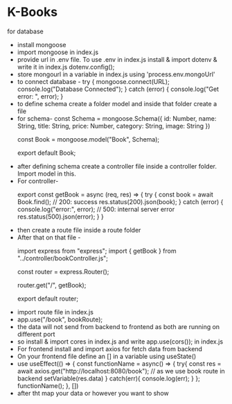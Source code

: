 ﻿# K-Books

for database

<ul>
<li>install mongoose</li>
<li>import mongoose in index.js</li>
<li>provide url in .env file. To use .env in index.js install & import dotenv & write it in index.js dotenv.config();</li>
<li> store mongourl in a variable in index.js using 'process.env.mongoUrl'</li>
<li>to connect database -
    try {
    mongoose.connect(URL);
    console.log("Database Connected");
    } catch (error) {
        console.log("Get error: ", error);
    }
</li>
<li>to define schema create a folder model and inside that folder create a file </li>
<li>for schema- 
    const Schema = mongoose.Schema({
    id: Number,
    name: String,
    title: String,
    price: Number,
    category: String,
    image: String
})

const Book = mongoose.model("Book", Schema);

export default Book;
</li>
<li>after defining schema create a controller file inside a controller folder. Import model in this.</li>
<li>For controller- 

export const getBook = async (req, res) => {
    try {
        const book = await Book.find();
        // 200: success
        res.status(200).json(book);
    } catch (error) {
        console.log("error:", error);
        // 500: internal server error
        res.status(500).json(error);
    }
}
</li>
<li>then create a route file inside a route folder</li>
<li>After that on that file -

import express from "express";
import { getBook } from "../controller/bookController.js";

const router = express.Router();

router.get("/", getBook);

export default router;
</li>
 
<li>import route file in index.js</li>
<li>app.use("/book", bookRoute);</li>
<li>the data will not send from backend to frontend as both are running on different port</li>
<li>so install & import cores in index.js and write 
app.use(cors()); in index.js
 </li>
 
 <li>For frontend install and import axios for fetch data from backend</li>
 <li>On your frontend file define an [] in a variable using useState()</li>
 <li>use useEffect(() => {
    const functionName = async() => {
        try{
            const res = await axios.get("http://localhost:8080/book"); // as we use book route in backend
            setVariable(res.data)
        }
        catch(err){
            console.log(err);
        }
    };
    functionName();
 }, []) 
 </li>
 <li>after tht map your data or however you want to show</li>
